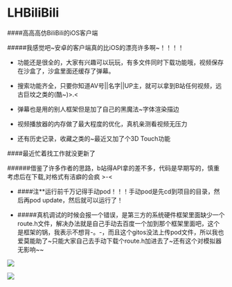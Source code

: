# LHBiliBili
####高高高仿BiliBili的iOS客户端

#####我感觉吧~安卓的客户端真的比iOS的漂亮许多啊~！！！！

* 功能还是很全的，大家有兴趣可以玩玩，有多文件同时下载功能哦，视频保存在沙盒了，沙盒里面还缓存了弹幕。

* 搜索功能齐全，只要你知道AV号||名字||UP主，就可以拿到B站任何视频，远古巨坟之类的(酷~)>.<

* 弹幕也是用的别人框架但是加了自己的黑魔法~字体渲染描边

* 视频播放器的内存做了最大程度的优化，真机亲测看视频无压力

* 还有历史记录，收藏之类的~最近又加了个3D Touch功能

####最近忙着找工作就没更新了

######借鉴了许多作者的思路，b站得API拿的差不多，代码是早期写的，慎重考虑后在下载,对格式有洁癖的会疯 >-<

- ####注**运行前千万记得手动pod！！！手动pod是先cd到项目的目录，然后再pod update，然后就可以运行了！

- #####真机调试的时候会报一个错误，是第三方的系统硬件框架里面缺少一个route.h文件，解决办法就是自己手动去百度一个加到那个框架里面吧，这个是框架的锅，我表示不想背-。-，而且这个gitos没法上传pod文件，所以我也爱莫能助了~只能大家自己去手动下载个route.h加进去了~还有这个对模拟器无影响~~

![](http://7xqzul.com1.z0.glb.clouddn.com/01.png)

![](http://7xqzul.com1.z0.glb.clouddn.com/02.png)
